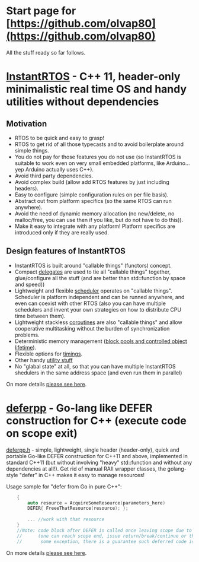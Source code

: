 # Start page for [https://github.com/olvap80](https://github.com/olvap80)
All the stuff ready so far follows.

# [InstantRTOS](https://github.com/olvap80/InstantRTOS) - C++ 11, header-only minimalistic real time OS and handy utilities without dependencies
## Motivation
- RTOS to be quick and easy to grasp!
- RTOS to get rid of all those typecasts and to avoid boilerplate around simple things.
- You do not pay for those features you do not use (so InstantRTOS is suitable to work even on very small embedded platforms, like Arduino... yep Arduino actually uses C++).
- Avoid third party dependencies.
- Avoid complex build (allow add RTOS features by just including headers).
- Easy to configure (simple configuration rules on per file basis).
- Abstract out from platform specifics (so the same RTOS can run anywhere).
- Avoid the need of dynamic memory allocation (no new/delete, no malloc/free, you can use then if you like, but do not have to do this)).
- Make it easy to integrate with any platform! Platform specifics are introduced only if they are really used.

## Design features of InstantRTOS
- InstantRTOS is built around "callable things" (functors) concept.
- Compact [delegates](https://github.com/olvap80/InstantRTOS/blob/main/InstantDelegate.h) are used to tie all "callable things" together, glue/configure all the stuff (and are better than std::function by space and speed))
- Lightweight and flexible [scheduler](https://github.com/olvap80/InstantRTOS/blob/main/InstantScheduler.h) operates on "callable things". Scheduler is platform independent and can be runned anywhere, and even can coexist with other RTOS (also you can have multiple schedulers and invent your own strategies on how to distribute CPU time between them).
- Lightweight stackless [coroutines](https://github.com/olvap80/InstantRTOS/blob/main/InstantCoroutine.h) are also "callable things" and allow cooperative multitasking without the burden of synchronization problems.
- Deterministic memory management ([block pools and controlled object lifetime](https://github.com/olvap80/InstantRTOS/blob/main/InstantMemory.h)).
- Flexible options for [timings](https://github.com/olvap80/InstantRTOS#timing-intervals-and-scheduling).
- Other handy [utility stuff](https://github.com/olvap80/InstantRTOS#other-handy-utility-stuff)
- No "glabal state" at all, so that you can have multiple InstantRTOS shedulers in the same address space (and even run them in parallel) 
  
On more details [please see here](https://olvap80.github.io/InstantRTOS/).


# [deferpp](https://github.com/olvap80/deferpp) - Go-lang like DEFER construction for C++ (execute code on scope exit)
[deferpp.h](https://github.com/olvap80/deferpp/blob/master/deferpp.h) - simple, lightweight, single header (header-only), quick and portable Go-like DEFER construction for C++11 and above, implemented in standard C++11 (but without involving "heavy" std::function and without any dependencies at all!). Get rid of manual RAII wrapper classes, the golang-style "defer" in C++ makes it easy to manage resources! 

Usage sample for "defer from Go in pure C++":
```cpp
    {
        auto resource = AcquireSomeResource(parameters_here)
        DEFER{ FreeeThatResource(resource); };
        
        ... //work with that resource
    }
    //Note: code block after DEFER is called once leaving scope due to any reason
    //      (one can reach scope end, issue return/break/continue or throw
    //       some exception, there is a guarantee such deferred code is called)
```
On more details [please see here](https://olvap80.github.io/deferpp/).
